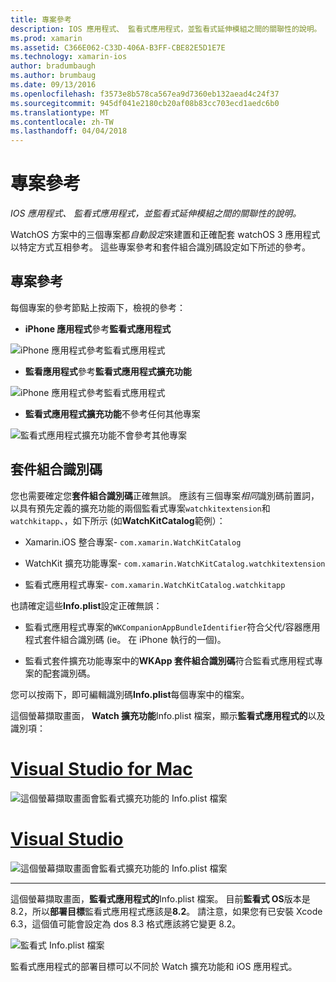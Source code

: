 ```yaml
---
title: 專案參考
description: IOS 應用程式、 監看式應用程式，並監看式延伸模組之間的關聯性的說明。
ms.prod: xamarin
ms.assetid: C366E062-C33D-406A-B3FF-CBE82E5D1E7E
ms.technology: xamarin-ios
author: bradumbaugh
ms.author: brumbaug
ms.date: 09/13/2016
ms.openlocfilehash: f3573e8b578ca567ea9d7360eb132aead4c24f37
ms.sourcegitcommit: 945df041e2180cb20af08b83cc703ecd1aedc6b0
ms.translationtype: MT
ms.contentlocale: zh-TW
ms.lasthandoff: 04/04/2018
---
```

# <a name="project-references"></a>專案參考

_IOS 應用程式、 監看式應用程式，並監看式延伸模組之間的關聯性的說明。_

WatchOS 方案中的三個專案都*自動設定*來建置和正確配套 watchOS 3 應用程式以特定方式互相參考。 這些專案參考和套件組合識別碼設定如下所述的參考。

## <a name="project-references"></a>專案參考

每個專案的參考節點上按兩下，檢視的參考：

- **iPhone 應用程式**參考**監看式應用程式**

![](project-references-images/catalog-reference1.png "iPhone 應用程式參考監看式應用程式")

- **監看應用程式**參考**監看式應用程式擴充功能**

![](project-references-images/catalog-reference2.png "iPhone 應用程式參考監看式應用程式")


 - **監看式應用程式擴充功能**不參考任何其他專案

![](project-references-images/catalog-reference3.png "監看式應用程式擴充功能不會參考其他專案")



## <a name="bundle-identifiers"></a>套件組合識別碼

您也需要確定您**套件組合識別碼**正確無誤。
應該有三個專案*相同*識別碼前置詞，以具有預先定義的擴充功能的兩個監看式專案`watchkitextension`和`watchkitapp`、，如下所示 (如**WatchKitCatalog**範例）：

 - Xamarin.iOS 整合專案- `com.xamarin.WatchKitCatalog`

 - WatchKit 擴充功能專案- `com.xamarin.WatchKitCatalog.watchkitextension`

 - 監看式應用程式專案- `com.xamarin.WatchKitCatalog.watchkitapp`

也請確定這些**Info.plist**設定正確無誤：

 - 監看式應用程式專案的`WKCompanionAppBundleIdentifier`符合父代/容器應用程式套件組合識別碼 (ie。 在 iPhone 執行的一個)。

 - 監看式套件擴充功能專案中的**WKApp 套件組合識別碼**符合監看式應用程式專案的配套識別碼。

您可以按兩下，即可編輯識別碼**Info.plist**每個專案中的檔案。

這個螢幕擷取畫面， **Watch 擴充功能**Info.plist 檔案，顯示**監看式應用程式的**以及識別項：

# <a name="visual-studio-for-mactabvsmac"></a>[Visual Studio for Mac](#tab/vsmac)
    
![](project-references-images/infoplist-extension.png "這個螢幕擷取畫面會監看式擴充功能的 Info.plist 檔案")

# <a name="visual-studiotabvswin"></a>[Visual Studio](#tab/vswin)
    
![](project-references-images/infoplist-extension-vs.png "這個螢幕擷取畫面會監看式擴充功能的 Info.plist 檔案")

-----

這個螢幕擷取畫面，**監看式應用程式的**Info.plist 檔案。
目前**監看式 OS**版本是 8.2，所以**部署目標**監看式應用程式應該是**8.2**。 請注意，如果您有已安裝 Xcode 6.3，這個值可能會設定為 dos 8.3 格式應該將它變更 8.2。

![](project-references-images/infoplist-watchapp.png "監看式 Info.plist 檔案")

監看式應用程式的部署目標可以不同於 Watch 擴充功能和 iOS 應用程式。

